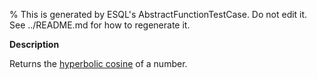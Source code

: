 % This is generated by ESQL's AbstractFunctionTestCase. Do not edit it. See ../README.md for how to regenerate it.

**Description**

Returns the [hyperbolic cosine](https://en.wikipedia.org/wiki/Hyperbolic_functions) of a number.

